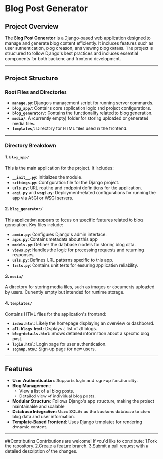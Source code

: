 # Blog Post Generator

## Project Overview
The **Blog Post Generator** is a Django-based web application designed to manage and generate blog content efficiently. It includes features such as user authentication, blog creation, and viewing blog details. The project is structured to follow Django's best practices and includes essential components for both backend and frontend development.

---

## Project Structure

### Root Files and Directories
- **`manage.py`**: Django's management script for running server commands.
- **`blog_app/`**: Contains core application logic and project configurations.
- **`blog_generator/`**: Contains the functionality related to blog generation.
- **`media/`**: A (currently empty) folder for storing uploaded or generated media files.
- **`templates/`**: Directory for HTML files used in the frontend.

---

### Directory Breakdown

#### 1. **`blog_app/`**
This is the main application for the project. It includes:
- **`__init__.py`**: Initializes the module.
- **`settings.py`**: Configuration file for the Django project.
- **`urls.py`**: URL routing and endpoint definitions for the application.
- **`asgi.py`** and **`wsgi.py`**: Deployment-related configurations for running the app via ASGI or WSGI servers.

#### 2. **`blog_generator/`**
This application appears to focus on specific features related to blog generation. Key files include:
- **`admin.py`**: Configures Django's admin interface.
- **`apps.py`**: Contains metadata about this app.
- **`models.py`**: Defines the database models for storing blog data.
- **`views.py`**: Handles the logic for processing requests and returning responses.
- **`urls.py`**: Defines URL patterns specific to this app.
- **`tests.py`**: Contains unit tests for ensuring application reliability.

#### 3. **`media/`**
A directory for storing media files, such as images or documents uploaded by users. Currently empty but intended for runtime storage.

#### 4. **`templates/`**
Contains HTML files for the application's frontend:
- **`index.html`**: Likely the homepage displaying an overview or dashboard.
- **`all-blogs.html`**: Displays a list of all blogs.
- **`blog-details.html`**: Shows detailed information about a specific blog post.
- **`login.html`**: Login page for user authentication.
- **`signup.html`**: Sign-up page for new users.

---

## Features
- **User Authentication**: Supports login and sign-up functionality.
- **Blog Management**:
  - View a list of all blog posts.
  - Detailed view of individual blog posts.
- **Modular Structure**: Follows Django's app structure, making the project maintainable and scalable.
- **Database Integration**: Uses SQLite as the backend database to store blog data and user information.
- **Template-Based Frontend**: Uses Django templates for rendering dynamic content.

---

##Contributing
Contributions are welcome! If you'd like to contribute:
1.Fork the repository.
2.Create a feature branch.
3.Submit a pull request with a detailed description of the changes.

